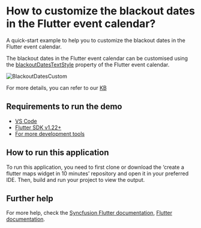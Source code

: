 # How to customize the blackout dates in the Flutter event calendar?

A quick-start example to help you to customize the blackout dates in the Flutter event calendar.

The blackout dates in the Flutter event calendar can be customised using the [blackoutDatesTextStyle](https://pub.dev/documentation/syncfusion_flutter_calendar/latest/calendar/SfCalendar/blackoutDatesTextStyle.html) property of the Flutter event calendar.

![BlackoutDatesCustom](https://user-images.githubusercontent.com/46158936/209103059-cf14e38a-6f2f-44e5-acf5-891b9696f87c.png)

For more details, you can refer to our [KB](https://www.syncfusion.com/kb/12003/how-to-customize-the-blackout-dates-in-the-flutter-event-calendar-sfcalendar)

## Requirements to run the demo
* [VS Code](https://code.visualstudio.com/download)
* [Flutter SDK v1.22+](https://flutter.dev/docs/development/tools/sdk/overview)
* [For more development tools](https://flutter.dev/docs/development/tools/devtools/overview)

## How to run this application
To run this application, you need to first clone or download the ‘create a flutter maps widget in 10 minutes’ repository and open it in your preferred IDE. Then, build and run your project to view the output.

## Further help
For more help, check the [Syncfusion Flutter documentation](https://help.syncfusion.com/flutter/introduction/overview),
 [Flutter documentation](https://flutter.dev/docs/get-started/install).
